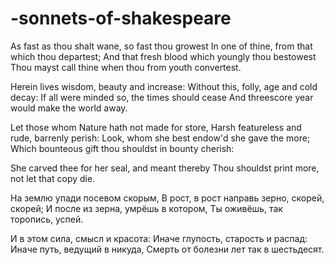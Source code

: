 # -sonnets-of-shakespeare

As fast as thou shalt wane, so fast thou growest
In one of thine, from that which thou departest;
And that fresh blood which youngly thou bestowest
Thou mayst call thine when thou from youth convertest.

Herein lives wisdom, beauty and increase:
Without this, folly, age and cold decay:
If all were minded so, the times should cease
And threescore year would make the world away.

Let those whom Nature hath not made for store,
Harsh featureless and rude, barrenly perish:
Look, whom she best endow'd she gave the more;
Which bounteous gift thou shouldst in bounty cherish:

She carved thee for her seal, and meant thereby
Thou shouldst print more, not let that copy die.

На землю упади посевом скорым,
В рост, в рост направь зерно, скорей, скорей;
И после из зерна, умрёшь в котором,
Ты оживёшь, так торопись, успей.

И в этом сила, смысл и красота:
Иначе глупость, старость и распад:
Иначе путь, ведущий в никуда,
Смерть от болезни лет так в шестьдесят.
